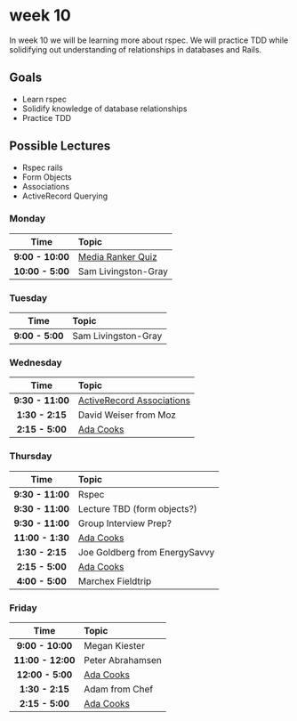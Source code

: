 # week 10

In week 10 we will be learning more about rspec. We will practice TDD while solidifying
out understanding of relationships in databases and Rails.

## Goals
- Learn rspec
- Solidify knowledge of database relationships
- Practice TDD

## Possible Lectures
- Rspec rails
- Form Objects
- Associations
- ActiveRecord Querying

### Monday

| Time                | Topic               |
|:-------------------:|:--------------------|
| **9:00 - 10:00**     | [Media Ranker Quiz](https://canvas.instructure.com/courses/881804/quizzes/1083242)            |
| **10:00 - 5:00**     | Sam Livingston-Gray            |


### Tuesday

| Time                | Topic               |
|:-------------------:|:--------------------|
| **9:00 - 5:00**     | Sam Livingston-Gray            |

### Wednesday

| Time              | Topic               |
|:-----------------:|:--------------------|
| **9:30 - 11:00**     | [ActiveRecord Associations](wednesday/active-record-associations.md)       |
| **1:30 - 2:15**     | David Weiser from Moz       |
| **2:15 - 5:00**     | [Ada Cooks](ada-cooks-mini.md)       |

### Thursday

| Time              | Topic               |
|:-----------------:|:--------------------|
| **9:30 - 11:00**     | Rspec       |
| **9:30 - 11:00**     | Lecture TBD (form objects?)       |
| **9:30 - 11:00**     | Group Interview Prep?       |
| **11:00 - 1:30**     | [Ada Cooks](ada-cooks-mini.md)       |
| **1:30 - 2:15**     | Joe Goldberg from EnergySavvy       |
| **2:15 - 5:00**     | [Ada Cooks](ada-cooks-mini.md)       |
| **4:00 - 5:00**     | Marchex Fieldtrip       |

### Friday

| Time              | Topic               |
|:-----------------:|:--------------------|
| **9:00 - 10:00**     | Megan Kiester       |
| **11:00 - 12:00**     | Peter Abrahamsen       |
| **12:00 - 5:00**     | [Ada Cooks](ada-cooks-mini.md)       |
| **1:30 - 2:15**     | Adam from Chef       |
| **2:15 - 5:00**     | [Ada Cooks](ada-cooks-mini.md)       |
